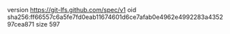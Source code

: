 version https://git-lfs.github.com/spec/v1
oid sha256:ff66557c6a5fe7fd0eab11674601d6ce7afab0e4962e4992283a435297cea871
size 597
